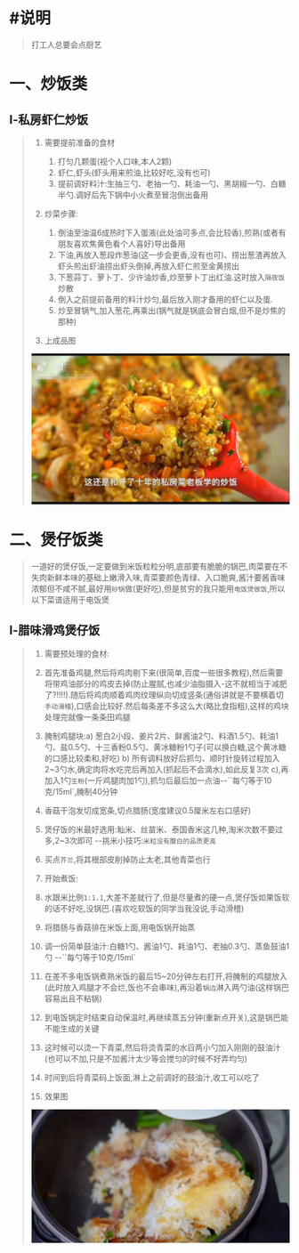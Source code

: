 # #说明

> 打工人总要会点厨艺   

# 一、炒饭类

## Ⅰ-私房虾仁炒饭

>1. 需要提前准备的食材
>
>     1. 打匀几颗蛋(视个人口味,本人2颗)
>     2. 虾仁,虾头(虾头用来煎油,比较好吃,没有也可)
>     3. 提前调好料汁:生抽三勺、老抽一勺、耗油一勺、黑胡椒一勺、白糖半勺.调好后先下锅中小火煮至冒泡倒出备用
>
>2. 炒菜步骤:
>
>     1. 倒油至油温6成热时下入蛋液(此处油可多点,会比较香),煎熟(或者有朋友喜欢焦黄色看个人喜好)导出备用
>     2. 下油,再放入葱段炸葱油(这一步会更香,没有也可)、捞出葱渣再放入虾头煎出虾油捞出虾头倒掉,再放入虾仁煎至金黄捞出
>     3. 下葱蒜丁、萝卜丁、少许油炒香,炒至萝卜丁出红油.这时放入`隔夜饭`炒散
>     4. 倒入之前提前备用的料汁炒匀,最后放入刚才备用的虾仁以及蛋.
>     5. 炒至冒锅气,加入葱花,再乘出(锅气就是锅底会冒白烟,但不是炒焦的那种)
>
>3. 上成品图
>
>  <img src="厨艺学习笔记中的图片/%E2%85%A0-%E7%A7%81%E6%88%BF%E7%82%92%E9%A5%AD%E5%9B%BE.png" style="zoom: 50%;" />

# 二、煲仔饭类

> 一道好的煲仔饭,一定要做到米饭粒粒分明,底部要有脆脆的锅巴,肉菜要在不失肉新鲜本味的基础上嫩滑入味,青菜要颜色青绿、入口脆爽,酱汁要酱香味浓郁但不咸不腻,最好用`砂锅`做(更好吃),但是贫穷的我只能用`电饭煲做饭`,所以以下菜谱适用于电饭煲

## Ⅰ-腊味滑鸡煲仔饭

>1. 需要预处理的食材:
>
>   1. 首先准备鸡腿,然后将鸡肉剔下来(很简单,百度一些很多教程),然后需要将带鸡油部分的鸡皮去掉(防止腥腻,也减少油脂摄入-这不就相当于减肥了?!!!!).随后将鸡肉顺着鸡肉纹理纵向切成竖条(通俗讲就是不要横着切`手动滑稽`),口感会比较好.然后每条差不多这么大(略比食指粗),这样的鸡块处理完就像一条条田鸡腿
>   2. 腌制鸡腿块:a) 葱白2小段、姜片2片、鲜酱油2勺、料酒1.5勺、耗油1勺、盐0.5勺、十三香粉0.5勺、黄冰糖粉1勺子(可以换白糖,这个黄冰糖的口感比较柔和,好吃) b) 所有调料放好后抓匀、顺时针旋转过程加入2~3勺水,确定肉将水吃完后再加入(抓起后不会滴水),如此反复3次 c),再加入1勺`生粉`(一斤鸡腿肉加1勺),抓匀后最后加一点油--``每勺等于10克/15ml`,腌制40分钟
>   3. 香菇干泡发切成宽条,切点腊肠(宽度建议0.5厘米左右口感好)
>   4. 煲仔饭的米最好选用:籼米、丝苗米、泰国香米这几种,淘米次数不要过多,2~3次即可 --挑米小技巧:`米粒没有腹白的品质更高`
>   5. 买点`芥兰`,将其根部皮削掉防止太老,其他青菜也行
>
>2. 开始煮饭:
>
>   1. 水跟米比例`1:1.1`,大差不差就行了,但是尽量煮的硬一点,煲仔饭如果饭软的话不好吃,没锅巴.(喜欢吃软饭的同学当我没说,手动滑稽)
>   2. 将腊肠与香菇排在米饭上面,用电饭锅开始蒸
>   3. 调一份简单鼓油汁:白糖1勺、酱油1勺、耗油1勺、老抽0.3勺、蒸鱼鼓油1勺 --``每勺等于10克/15ml`
>   4. 在差不多电饭锅煮熟米饭的最后15~20分钟左右打开,将腌制的鸡腿放入(此时放入鸡腿才不会烂,饭也不会串味),再沿着``锅边``淋入两勺油(这样锅巴容易出且不粘锅)
>   5. 到电饭锅定时结束自动保温时,再继续蒸五分钟(重新点开关),这是锅巴能不能生成的关键
>   6. 这时候可以烫一下青菜,然后将烫青菜的水舀两小勺加入刚刚的鼓油汁(也可以不加,只是不加酱汁太少等会搅匀的时候不好弄均匀)
>   7. 时间到后将青菜码上饭面,淋上之前调好的鼓油汁,收工可以吃了
>
>3. 效果图
>
>   ![image-20210524204659698](厨艺学习笔记中的图片/主食类-腊味鸡腿煲仔饭.png)

















